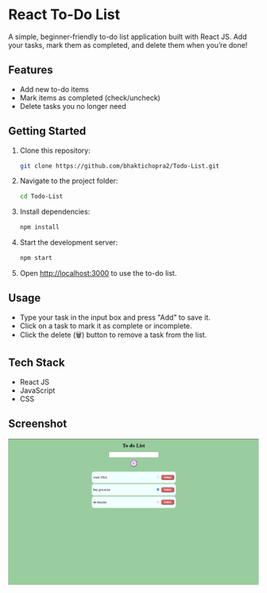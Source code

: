 # React To-Do List

A simple, beginner-friendly to-do list application built with React JS. Add your tasks, mark them as completed, and delete them when you’re done!

## Features

- Add new to-do items
- Mark items as completed (check/uncheck)
- Delete tasks you no longer need

## Getting Started

1. Clone this repository:
   ```bash
   git clone https://github.com/bhaktichopra2/Todo-List.git
   ```
2. Navigate to the project folder:
   ```bash
   cd Todo-List
   ```
3. Install dependencies:
   ```bash
   npm install
   ```
4. Start the development server:
   ```bash
   npm start
   ```
5. Open [http://localhost:3000](http://localhost:3000) to use the to-do list.

## Usage

- Type your task in the input box and press "Add" to save it.
- Click on a task to mark it as complete or incomplete.
- Click the delete (🗑️) button to remove a task from the list.

## Tech Stack

- React JS
- JavaScript
- CSS

## Screenshot

![To-Do List Screenshot](https://github.com/bhaktichopra2/Todo-List/blob/main/image.png)
